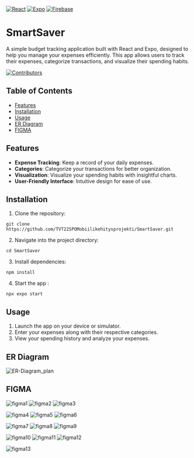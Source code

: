 [![React](https://img.shields.io/badge/Built_with-React-blue?logo=react)](https://reactjs.org/)
[![Expo](https://img.shields.io/badge/Built_with-Expo-9cf?logo=expo)](https://expo.dev/)
[![Firebase](https://img.shields.io/badge/Built_with-Firebase-yellow?logo=firebase)](https://firebase.google.com/)


# SmartSaver

A simple budget tracking application built with React and Expo, designed to help you manage your expenses efficiently. This app allows users to track their expenses, categorize transactions, and visualize their spending habits.

[![Contributors](https://img.shields.io/github/contributors/TVT22SPOMobiilikehitysprojekti/SmartSaver)](https://github.com/TVT22SPOMobiilikehitysprojekti/SmartSaver/graphs/contributors)

## Table of Contents

- [Features](#features)
- [Installation](#installation)
- [Usage](#usage)
- [ER Diagram](#er-diagram)
- [FIGMA](#figma)


## Features

- **Expense Tracking**: Keep a record of your daily expenses.
- **Categories**: Categorize your transactions for better organization.
- **Visualization**: Visualize your spending habits with insightful charts.
- **User-Friendly Interface**: Intuitive design for ease of use.



## Installation

1. Clone the repository:
```
git clone https://github.com/TVT22SPOMobiilikehitysprojekti/SmartSaver.git
```
2. Navigate into the project directory:
```
cd SmartSaver
```
3. Install dependencies:
   
```
npm install
```
4. Start the app :
   
```
npx expo start
```
## Usage

1. Launch the app on your device or simulator.
2. Enter your expenses along with their respective categories.
3. View your spending history and analyze your expenses.

## ER Diagram

![ER-Diagram_plan](https://github.com/TVT22SPOMobiilikehitysprojekti/SmartSaver/assets/112471010/775d00b9-6617-4840-9031-4bb574c204af)

## FIGMA
![figma1](https://github.com/TVT22SPOMobiilikehitysprojekti/SmartSaver/assets/112471010/1c2e1916-a434-4273-9ac7-213e632140f2)
![figma2](https://github.com/TVT22SPOMobiilikehitysprojekti/SmartSaver/assets/112471010/7020074f-8c51-4b0c-ad6b-46ea9d7120be)
![figma3](https://github.com/TVT22SPOMobiilikehitysprojekti/SmartSaver/assets/112471010/ce02d7e0-9ab4-45d2-b80d-9f00c3da52ba)

![figma4](https://github.com/TVT22SPOMobiilikehitysprojekti/SmartSaver/assets/112471010/43ee882c-058a-4e0c-b9fe-fdb2436f466e)
![figma5](https://github.com/TVT22SPOMobiilikehitysprojekti/SmartSaver/assets/112471010/7db7a0cf-624f-4dd3-8728-79b0791422db)
![figma6](https://github.com/TVT22SPOMobiilikehitysprojekti/SmartSaver/assets/112471010/ed874c62-3368-4db0-a333-8ef5dae6e629)

![figma7](https://github.com/TVT22SPOMobiilikehitysprojekti/SmartSaver/assets/112471010/1469362b-b989-4b4b-982e-abdfbc07a51d)
![figma8](https://github.com/TVT22SPOMobiilikehitysprojekti/SmartSaver/assets/112471010/e5fc887f-c6ab-414d-8814-35f171d0f7ba)
![figma9](https://github.com/TVT22SPOMobiilikehitysprojekti/SmartSaver/assets/112471010/19cacdaa-a5b5-4768-8b25-676c1cbae5ce)

![figma10](https://github.com/TVT22SPOMobiilikehitysprojekti/SmartSaver/assets/112471010/055474c9-70f0-4d42-969e-5f2deef7455e)
![figma11](https://github.com/TVT22SPOMobiilikehitysprojekti/SmartSaver/assets/112471010/01535ce7-c8d3-4122-8040-f50c7e0fb605)
![figma12](https://github.com/TVT22SPOMobiilikehitysprojekti/SmartSaver/assets/112471010/66e2a52b-1ca0-45a3-ab9d-6ca1846e2a94)

![figma13](https://github.com/TVT22SPOMobiilikehitysprojekti/SmartSaver/assets/112471010/f097ec09-1cab-4467-bea6-c09cf0d105d6)

